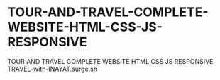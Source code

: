 # TOUR-AND-TRAVEL-COMPLETE-WEBSITE-HTML-CSS-JS-RESPONSIVE
TOUR AND TRAVEL COMPLETE WEBSITE HTML CSS JS RESPONSIVE     TRAVEL-with-INAYAT.surge.sh
